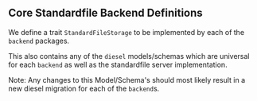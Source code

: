 ## Core Standardfile Backend Definitions

We define a trait `StandardFileStorage` to be implemented by each of the `backend` packages.

This also contains any of the `diesel` models/schemas which are universal for each `backend` as well as the standardfile server implementation.

Note: Any changes to this Model/Schema's should most likely result in a new diesel migration for each of the `backend`s.
